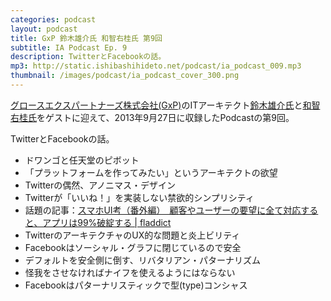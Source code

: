 ```yaml
---
categories: podcast
layout: podcast
title: GxP 鈴木雄介氏 和智右桂氏 第9回
subtitle: IA Podcast Ep. 9
description: TwitterとFacebookの話。
mp3: http://static.ishibashihideto.net/podcast/ia_podcast_009.mp3
thumbnail: /images/podcast/ia_podcast_cover_300.png
---
```


[グロースエクスパートナーズ株式会社(GxP)](http://www.gxp.co.jp/)のITアーキテクト[鈴木雄介氏](https://twitter.com/yusuke_arclamp)と[和智右桂氏](https://twitter.com/digitalsoul0124)をゲストに迎えて、2013年9月27日に収録したPodcastの第9回。

TwitterとFacebookの話。

- ドワンゴと任天堂のピボット
- 「プラットフォームを作ってみたい」というアーキテクトの欲望
- Twitterの偶然、アノニマス・デザイン
- Twitterが「いいね！」を実装しない禁欲的シンプリシティ
- 話題の記事：[スマホUI考（番外編）　顧客やユーザーの要望に全て対応すると、アプリは99%破綻する | fladdict](http://fladdict.net/blog/2013/08/client-user-request.html)
- TwitterのアーキテクチャのUX的な問題と炎上ビリティ
- Facebookはソーシャル・グラフに閉じているので安全
- デフォルトを安全側に倒す、リバタリアン・パターナリズム
- 怪我をさせなければナイフを使えるようにはならない
- Facebookはパターナリスティックで型(type)コンシャス
